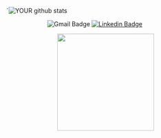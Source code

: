 `![YOUR github stats](https://github-readme-stats.vercel.app/api?username=Gadiler) 
<br/>

&nbsp; &nbsp; &nbsp; &nbsp; &nbsp; &nbsp; &nbsp; &nbsp; &nbsp; &nbsp; &nbsp; &nbsp; ![Gmail Badge](https://img.shields.io/badge/-Gadi.lod@gmail.com-c14438?style=flat-square&logo=Gmail&logoColor=white&link=mailto:gadi.lod@gmail.com) 
[![Linkedin Badge](https://img.shields.io/badge/-Gadi_Engelsman-blue?style=flat-square&logo=Linkedin&logoColor=white&link=https://www.linkedin.com/in/gadi-engelsman-640a221b8/)](https://www.linkedin.com/in/gadi-engelsman-640a221b8/)

&nbsp; &nbsp; &nbsp; &nbsp; &nbsp; &nbsp; &nbsp; &nbsp; &nbsp; &nbsp; &nbsp; &nbsp; &nbsp; &nbsp; &nbsp; <img src='https://ih1.redbubble.net/image.860729119.7819/st,small,845x845-pad,1000x1000,f8f8f8.jpg' width=225 />


